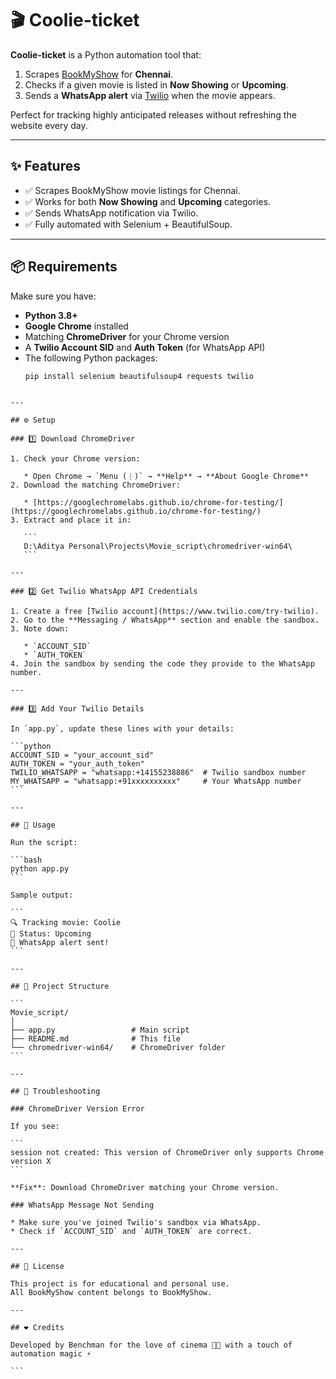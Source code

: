 
# 🎬 Coolie-ticket

**Coolie-ticket** is a Python automation tool that:
1. Scrapes [BookMyShow](https://www.bookmyshow.com/) for **Chennai**.
2. Checks if a given movie is listed in **Now Showing** or **Upcoming**.
3. Sends a **WhatsApp alert** via [Twilio](https://www.twilio.com/) when the movie appears.

Perfect for tracking highly anticipated releases without refreshing the website every day.

---

## ✨ Features
- ✅ Scrapes BookMyShow movie listings for Chennai.
- ✅ Works for both **Now Showing** and **Upcoming** categories.
- ✅ Sends WhatsApp notification via Twilio.
- ✅ Fully automated with Selenium + BeautifulSoup.

---

## 📦 Requirements

Make sure you have:
- **Python 3.8+**
- **Google Chrome** installed
- Matching **ChromeDriver** for your Chrome version
- A **Twilio Account SID** and **Auth Token** (for WhatsApp API)
- The following Python packages:
  ```bash
  pip install selenium beautifulsoup4 requests twilio
````

---

## ⚙️ Setup

### 1️⃣ Download ChromeDriver

1. Check your Chrome version:

   * Open Chrome → `Menu (⋮)` → **Help** → **About Google Chrome**
2. Download the matching ChromeDriver:

   * [https://googlechromelabs.github.io/chrome-for-testing/](https://googlechromelabs.github.io/chrome-for-testing/)
3. Extract and place it in:

   ```
   D:\Aditya Personal\Projects\Movie_script\chromedriver-win64\
   ```

---

### 2️⃣ Get Twilio WhatsApp API Credentials

1. Create a free [Twilio account](https://www.twilio.com/try-twilio).
2. Go to the **Messaging / WhatsApp** section and enable the sandbox.
3. Note down:

   * `ACCOUNT_SID`
   * `AUTH_TOKEN`
4. Join the sandbox by sending the code they provide to the WhatsApp number.

---

### 3️⃣ Add Your Twilio Details

In `app.py`, update these lines with your details:

```python
ACCOUNT_SID = "your_account_sid"
AUTH_TOKEN = "your_auth_token"
TWILIO_WHATSAPP = "whatsapp:+14155238886"  # Twilio sandbox number
MY_WHATSAPP = "whatsapp:+91xxxxxxxxxx"     # Your WhatsApp number
```

---

## 🚀 Usage

Run the script:

```bash
python app.py
```

Sample output:

```
🔍 Tracking movie: Coolie
🎯 Status: Upcoming
📩 WhatsApp alert sent!
```

---

## 📂 Project Structure

```
Movie_script/
│
├── app.py                 # Main script
├── README.md              # This file
└── chromedriver-win64/    # ChromeDriver folder
```

---

## 🔧 Troubleshooting

### ChromeDriver Version Error

If you see:

```
session not created: This version of ChromeDriver only supports Chrome version X
```

**Fix**: Download ChromeDriver matching your Chrome version.

### WhatsApp Message Not Sending

* Make sure you've joined Twilio's sandbox via WhatsApp.
* Check if `ACCOUNT_SID` and `AUTH_TOKEN` are correct.

---

## 📜 License

This project is for educational and personal use.
All BookMyShow content belongs to BookMyShow.

---

## ❤️ Credits

Developed by Benchman for the love of cinema 🎥🍿 with a touch of automation magic ⚡

```

